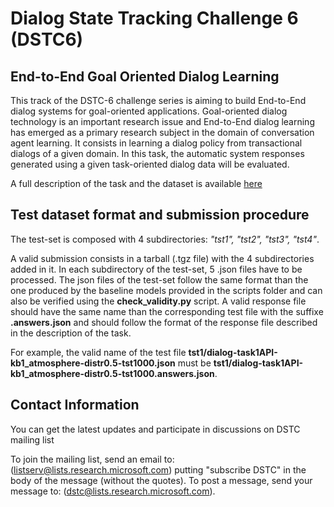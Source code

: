 # Dialog State Tracking Challenge 6 (DSTC6)

## End-to-End Goal Oriented Dialog Learning

This track of the DSTC-6 challenge series is aiming to build End-to-End dialog systems for goal-oriented applications. Goal-oriented dialog technology is an important research issue and End-to-End dialog learning has emerged as a primary research subject in the domain of conversation agent learning. It consists in learning a dialog policy from transactional dialogs of a given domain. In this task, the automatic system responses generated using a given task-oriented dialog data will be evaluated. 

A full description of the task and the dataset is available [here](http://workshop.colips.org/dstc6/proposals/Goal_Oriented_End_To_End_Dialog-Facebook-XRX.pdf)

## Test dataset format and submission procedure
The test-set is composed with 4 subdirectories: *"tst1", "tst2", "tst3", "tst4"*. 

A valid submission consists in a tarball (.tgz file) with the 4 subdirectories added in it. In each subdirectory of the test-set, 5 .json files have to be processed. The json files of the test-set follow the same format than the one produced by the baseline models provided in the scripts folder and can also be verified using the **check_validity.py** script. A valid response file should have the same name than the corresponding test file with the suffixe **.answers.json** and should follow the format of the response file described in the description of the task. 

For example, the valid name of the test file **tst1/dialog-task1API-kb1_atmosphere-distr0.5-tst1000.json** must be **tst1/dialog-task1API-kb1_atmosphere-distr0.5-tst1000.answers.json**.


## Contact Information
You can get the latest updates and participate in discussions on DSTC mailing list

To join the mailing list, send an email to: (listserv@lists.research.microsoft.com)
putting "subscribe DSTC" in the body of the message (without the quotes).
To post a message, send your message to: (dstc@lists.research.microsoft.com).
